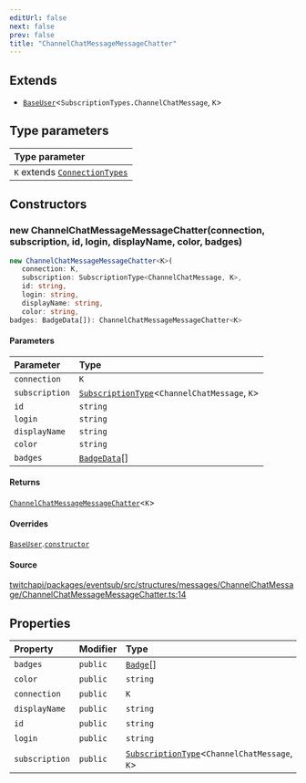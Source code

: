 ```yaml
---
editUrl: false
next: false
prev: false
title: "ChannelChatMessageMessageChatter"
---
```


## Extends

- [`BaseUser`](/api/eventsub/classes/baseuser/)\<`SubscriptionTypes.ChannelChatMessage`, `K`\>

## Type parameters

| Type parameter |
| :------ |
| `K` extends [`ConnectionTypes`](/api/eventsub/type-aliases/connectiontypes/) |

## Constructors

### new ChannelChatMessageMessageChatter(connection, subscription, id, login, displayName, color, badges)

```ts
new ChannelChatMessageMessageChatter<K>(
   connection: K, 
   subscription: SubscriptionType<ChannelChatMessage, K>, 
   id: string, 
   login: string, 
   displayName: string, 
   color: string, 
badges: BadgeData[]): ChannelChatMessageMessageChatter<K>
```

#### Parameters

| Parameter | Type |
| :------ | :------ |
| `connection` | `K` |
| `subscription` | [`SubscriptionType`](/api/eventsub/type-aliases/subscriptiontype/)\<`ChannelChatMessage`, `K`\> |
| `id` | `string` |
| `login` | `string` |
| `displayName` | `string` |
| `color` | `string` |
| `badges` | [`BadgeData`](/api/eventsub/interfaces/badgedata/)[] |

#### Returns

[`ChannelChatMessageMessageChatter`](/api/eventsub/classes/channelchatmessagemessagechatter/)\<`K`\>

#### Overrides

[`BaseUser`](/api/eventsub/classes/baseuser/).[`constructor`](/api/eventsub/classes/baseuser/#constructors)

#### Source

[twitchapi/packages/eventsub/src/structures/messages/ChannelChatMessage/ChannelChatMessageMessageChatter.ts:14](https://github.com/pablornc/twitchapi//blob/f8a75ccd701e54db4c91e2b0128974da23f25d14/packages/eventsub/src/structures/messages/ChannelChatMessage/ChannelChatMessageMessageChatter.ts#L14)

## Properties

| Property | Modifier | Type | Inherited from |
| :------ | :------ | :------ | :------ |
| `badges` | `public` | [`Badge`](/api/eventsub/classes/badge/)[] | - |
| `color` | `public` | `string` | - |
| `connection` | `public` | `K` | [`BaseUser`](/api/eventsub/classes/baseuser/).`connection` |
| `displayName` | `public` | `string` | [`BaseUser`](/api/eventsub/classes/baseuser/).`displayName` |
| `id` | `public` | `string` | [`BaseUser`](/api/eventsub/classes/baseuser/).`id` |
| `login` | `public` | `string` | [`BaseUser`](/api/eventsub/classes/baseuser/).`login` |
| `subscription` | `public` | [`SubscriptionType`](/api/eventsub/type-aliases/subscriptiontype/)\<`ChannelChatMessage`, `K`\> | [`BaseUser`](/api/eventsub/classes/baseuser/).`subscription` |
